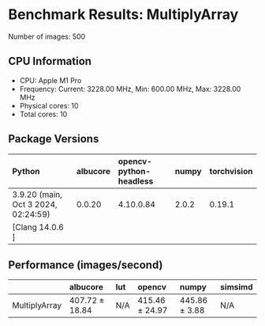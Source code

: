 # Benchmark Results: MultiplyArray

Number of images: 500

## CPU Information

- CPU: Apple M1 Pro
- Frequency: Current: 3228.00 MHz, Min: 600.00 MHz, Max: 3228.00 MHz
- Physical cores: 10
- Total cores: 10

## Package Versions

| Python                                | albucore   | opencv-python-headless   | numpy   | torchvision   |
|:--------------------------------------|:-----------|:-------------------------|:--------|:--------------|
| 3.9.20 (main, Oct  3 2024, 02:24:59)  | 0.0.20     | 4.10.0.84                | 2.0.2   | 0.19.1        |
| [Clang 14.0.6 ]                       |            |                          |         |               |

## Performance (images/second)

|               | albucore       | lut   | opencv         | numpy         | simsimd   |
|:--------------|:---------------|:------|:---------------|:--------------|:----------|
| MultiplyArray | 407.72 ± 18.84 | N/A   | 415.46 ± 24.97 | 445.86 ± 3.88 | N/A       |
